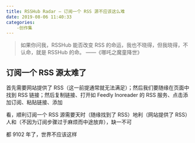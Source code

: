 ```yaml
---
title: RSSHub Radar — 订阅一个 RSS 源不应该这么难
date: 2019-08-06 11:40:33
categories: 
    -创作集
---
```


> 如果你问我，RSSHub 能否改变 RSS 的命运，我也不晓得，但我晓得，不认命，就是 RSSHub 的命。 ——《哪吒之魔童降世》



## 订阅一个 RSS 源太难了

首先需要网站提供了 RSS（这一前提通常就无法满足）；然后我们要随缘在页面中找到 RSS 链接；然后复制链接、打开如 Feedly Inoreader 的 RSS 服务、点击添加订阅、粘贴链接、添加

看，顺利订阅一个 RSS 源需要天时（随缘找到了 RSS）地利（网站提供了 RSS）人和（不因为订阅步骤过于麻烦而中途放弃），缺一不可

都 9102 年了，世界不应该这样

